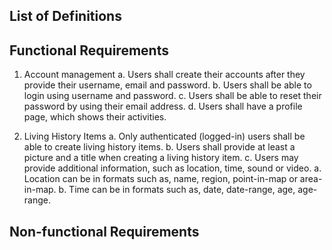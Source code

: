 ## List of Definitions

## Functional Requirements

1. Account management
a. Users shall create their accounts after they provide their username, email and password.
b. Users shall be able to login using username and password.
c. Users shall be able to reset their password by using their email address.
d. Users shall have a profile page, which shows their activities.

2. Living History Items
a. Only authenticated (logged-in) users shall be able to create living history items.
b. Users shall provide at least a picture and a title when creating a living history item.
c. Users may provide additional information, such as location, time, sound or video.
	a. Location can be in formats such as, name, region, point-in-map or area-in-map.
	b. Time can be in formats such as, date, date-range, age, age-range.


## Non-functional Requirements
